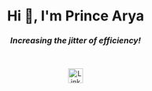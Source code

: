 <h1 align="center">Hi 👋, I'm Prince Arya</h1>
<h3 align="center"><i>Increasing the jitter of efficiency!</i></h3>

<br>

<p align="center">
  <a href="https://www.linkedin.com/in/prince-arya-916545258?utm_source=share&utm_campaign=share_via&utm_content=profile&utm_medium=android_app" target="_blank">
    <img align="center" src="https://cdn.jsdelivr.net/npm/simple-icons@3.0.1/icons/linkedin.svg" alt="LinkedIn" height="30" width="30" style="margin: 0 10px;" />
  </a>
<!--   <a href="https://medium.com/@yashtailor2000" target="_blank">
    <img align="center" src="https://cdn.jsdelivr.net/npm/simple-icons@3.0.1/icons/medium.svg" alt="Medium" height="30" width="30" style="margin: 0 10px;" />
  </a>
  <a href="https://www.codechef.com/codemafia111" target="_blank">
    <img align="center" src="https://cdn.jsdelivr.net/npm/simple-icons@3.1.0/icons/codechef.svg" alt="CodeChef" height="30" width="30" style="margin: 0 10px;" />
  </a>
  <a href="https://www.codeforces.com/yash_tailor" target="_blank">
    <img align="center" src="https://cdn.jsdelivr.net/npm/simple-icons@3.0.1/icons/codeforces.svg" alt="Codeforces" height="30" width="30" style="margin: 0 10px;" />
  </a>
  <a href="https://www.codingninjas.com/" target="_blank">
   <img src="https://www.codingninjas.com/assets-landing/images/CNLOGO.svg" alt="Coding Ninjas Logo" width="100" />

  </a> -->
</p>

